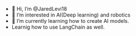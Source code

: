 - 👋 Hi, I’m @JaredLevi18
- 👀 I’m interested in AI(Deep learning) and robotics
- 🌱 I’m currently learning how to create AI models.
- Learnig how to use LangChain as well.
<!---
JaredLevi18/JaredLevi18 is a ✨ special ✨ repository because its `README.md` (this file) appears on your GitHub profile.
You can click the Preview link to take a look at your changes.
--->
